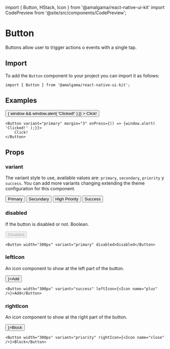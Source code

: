 import { Button, HStack, Icon } from '@amalgama/react-native-ui-kit'
import CodePreview from '@site/src/components/CodePreview';

# Button

Buttons allow user to trigger actions o events with a single tap.

## Import

To add the `Button` component to your project you can import it as follows:

```tsx
import { Button } from '@amalgama/react-native-ui-kit';
```

## Examples

<CodePreview>
	<Button
		variant="primary"
		margin="3"
		width="300px"
		onPress={() => { window && window.alert( 'Clicked!' );}}
	>
		Click!
	</Button>
</CodePreview>

```tsx
<Button variant="primary" margin="3" onPress={() => {window.alert( 'Clicked!' );}}>
	Click!
</Button>
```

## Props

### variant

The variant style to use, available values are: `primary`, `secondary`, `priority` y  `success`. You can add more variants changing extending the theme configuration for this component.

<CodePreview alignItems="stretch">
	<HStack space="3">
		<Button variant="primary">Primary</Button>
		<Button variant="secundary">Secundary</Button>
		<Button variant="priority">High Priority</Button>
		<Button variant="success">Success</Button>
	</HStack>
</CodePreview>

### disabled

If the button is disabled or not. Boolean. 

<CodePreview>
	<Button width="300px" variant="primary" disabled>Disabled</Button>
</CodePreview>

```tsx
<Button width="300px" variant="primary" disabled>Disabled</Button>
```

### leftIcon

An icon component to show at the left part of the button.

<CodePreview>
	<Button width="300px" variant="success" leftIcon={<Icon name="plus" />}>Add</Button>
</CodePreview>

```tsx
<Button width="300px" variant="success" leftIcon={<Icon name="plus" />}>Add</Button>
```

### rightIcon

An icon component to show at the right part of the button.

<CodePreview>
	<Button width="300px" variant="priority" rightIcon={<Icon name="close" />}>Block</Button>
</CodePreview>

```tsx
<Button width="300px" variant="priority" rightIcon={<Icon name="close" />}>Block</Button>
```